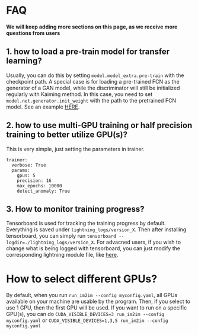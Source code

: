 # FAQ

**We will keep adding more sections on this page, as we receive more questions from users**

## 1. how to load a pre-train model for transfer learning?

Usually, you can do this by setting `model.model_extra.pre-train` with the checkpoint path. A special case is for loading a pre-trained FCN as the generator of a GAN model, while the discriminator will still be initialized regularly with Kaiming method. In this case, you need to set `model.net.generator.init_weight` with the path to the pretrained FCN model. See an example [HERE](../paper_configs/labelfree_3d_pix2pix_finetune.yaml).

## 2. how to use multi-GPU training or half precision training to better utilize GPU(s)?

This is very simple, just setting the parameters in trainer.

```
trainer:
  verbose: True
  params:
    gpus: 5
    precision: 16
    max_epochs: 10000
    detect_anomaly: True
```

## 3. How to monitor training progress?

Tensorboard is used for tracking the training progress by default. Everything is saved under `lightning_logs/version_X`. Then after installing tensorboard, you can simply run `tensorboard --logdir=./lightning_logs/version_X`. For advacned users, if you wish to change what is being logged with tensorboard, you can just modify the corresponding lightning module file, like [here](https://github.com/MMV-Lab/mmv_im2im/blob/main/mmv_im2im/models/pl_pix2pix.py#L160).

# How to select different GPUs?

By default, when you run `run_im2im --config myconfig.yaml`, all GPUs available on your machine are usable by the program. Then, if you select to use 1 GPU, then the first GPU will be used. If you want to run on a specific GPU(s), you can do `CUDA_VISIBLE_DEVICES=3 run_im2im --config myconfig.yaml` or `CUDA_VISIBLE_DEVICES=1,3,5 run_im2im --config myconfig.yaml` 